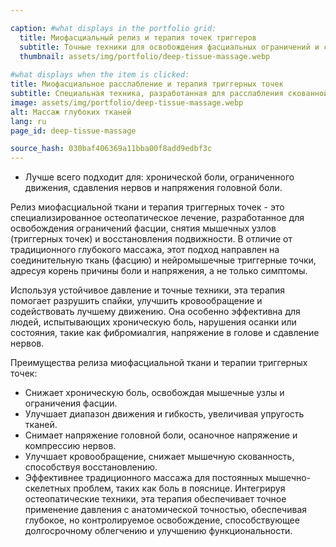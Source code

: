 ```yaml
---

caption: #what displays in the portfolio grid:
  title: Миофасциальный релиз и терапия точек триггеров
  subtitle: Точные техники для освобождения фасциальных ограничений и снятия глубокого мышечного напряжения.
  thumbnail: assets/img/portfolio/deep-tissue-massage.webp
  
#what displays when the item is clicked:
title: Миофасциальное расслабление и терапия триггерных точек
subtitle: Специальная техника, разработанная для расслабления скованной фасции и мышечных узлов, восстановления движения и снижения боли. Это лечение особенно эффективно при таких состояниях, как фибромиалгия, хроническая боль и дискомфорт, связанный с напряжением.
image: assets/img/portfolio/deep-tissue-massage.webp
alt: Массаж глубоких тканей
lang: ru
page_id: deep-tissue-massage

source_hash: 030baf406369a11bba00f8add9edbf3c
---
```

- Лучше всего подходит для: хронической боли, ограниченного движения, сдавления нервов и напряжения головной боли.

Релиз миофасциальной ткани и терапия триггерных точек - это специализированное остеопатическое лечение, разработанное для освобождения ограничений фасции, снятия мышечных узлов (триггерных точек) и восстановления подвижности. В отличие от традиционного глубокого массажа, этот подход направлен на соединительную ткань (фасцию) и нейромышечные триггерные точки, адресуя корень причины боли и напряжения, а не только симптомы.

Используя устойчивое давление и точные техники, эта терапия помогает разрушить спайки, улучшить кровообращение и содействовать лучшему движению. Она особенно эффективна для людей, испытывающих хроническую боль, нарушения осанки или состояния, такие как фибромиалгия, напряжение в голове и сдавление нервов.

Преимущества релиза миофасциальной ткани и терапии триггерных точек:
- Снижает хроническую боль, освобождая мышечные узлы и ограничения фасции.
- Улучшает диапазон движения и гибкость, увеличивая упругость тканей.
- Снимает напряжение головной боли, осаночное напряжение и компрессию нервов.
- Улучшает кровообращение, снижает мышечную скованность, способствуя восстановлению.
- Эффективнее традиционного массажа для постоянных мышечно-скелетных проблем, таких как боль в пояснице.
Интегрируя остеопатические техники, эта терапия обеспечивает точное применение давления с анатомической точностью, обеспечивая глубокое, но контролируемое освобождение, способствующее долгосрочному облегчению и улучшению функциональности.